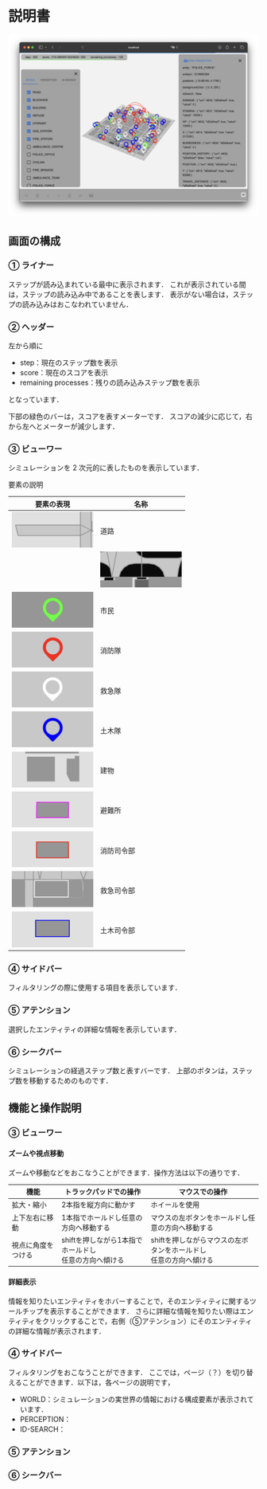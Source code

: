 # 説明書

![](./imgs/all.png)

## 画面の構成

### ① ライナー

ステップが読み込まれている最中に表示されます．
これが表示されている間は，ステップの読み込み中であることを表します．
表示がない場合は，ステップの読み込みはおこなわれていません．

### ② ヘッダー

左から順に

- step：現在のステップ数を表示
- score：現在のスコアを表示
- remaining processes：残りの読み込みステップ数を表示

となっています．

下部の緑色のバーは，スコアを表すメーターです．
スコアの減少に応じて，右から左へとメーターが減少します．

### ③ ビューワー

シミュレーションを 2 次元的に表したものを表示しています．

要素の説明

| 要素の表現               | 名称       |
| ------------------------ | ---------- |
| ![](./imgs/ROAD.png)     | 道路       |
| | ![](./imgs/BLOCK.png) | がれき     |
| ![](./imgs/CIV.png)      | 市民       |
| ![](./imgs/FIRE.png)     | 消防隊     |
| ![](./imgs/AMB.png)      | 救急隊     |
| ![](./imgs/POL.png)      | 土木隊     |
| ![](./imgs/BUIL.png)     | 建物       |
| ![](./imgs/B_HINAN.png)  | 避難所     |
| ![](./imgs/B_FIRE.png)   | 消防司令部 |
| ![](./imgs/B_AM.png)     | 救急司令部 |
| ![](./imgs/B_POL.png)    | 土木司令部 |

### ④ サイドバー

フィルタリングの際に使用する項目を表示しています．


<!-- フィルタリングの際に，表示非表示を切り替えることができる項目を表示しています． -->

### ⑤ アテンション

選択したエンティティの詳細な情報を表示しています．

### ⑥ シークバー

シミュレーションの経過ステップ数と表すバーです．
上部のボタンは，ステップ数を移動するためのものです．

## 機能と操作説明

<!-- ## 機能・操作説明 -->

<!-- ### ①ライナー -->
<!-- ### ②ヘッダー -->

### ③ ビューワー

#### ズームや視点移動
ズームや移動などをおこなうことができます．操作方法は以下の通りです．

| 機能                     | トラックパッドでの操作 | マウスでの操作 |
| ------------------------ | ---------------------- | -------------- |
| 拡大・縮小               | 2本指を縦方向に動かす                   | ホイールを使用 |
| 上下左右に移動  | 1本指でホールドし任意の方向へ移動する | マウスの左ボタンをホールドし任意の方向へ移動する |
| 視点に角度をつける | shiftを押しながら1本指でホールドし<br>任意の方向へ傾ける |shiftを押しながらマウスの左ボタンをホールドし<br>任意の方向へ傾ける|

#### 詳細表示
情報を知りたいエンティティをホバーすることで，そのエンティティに関するツールチップを表示することができます．
さらに詳細な情報を知りたい際はエンティティをクリックすることで，右側（⑤アテンション）にそのエンティティの詳細な情報が表示されます．


### ④ サイドバー
フィルタリングをおこなうことができます．
ここでは，ページ（？）を切り替えることができます．以下は，各ページの説明です，
- WORLD：シミュレーションの実世界の情報における構成要素が表示されています．
- PERCEPTION：
- ID-SEARCH：


### ⑤ アテンション

### ⑥ シークバー
